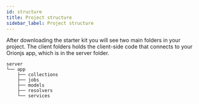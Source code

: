 ```yaml
---
id: structure
title: Project structure
sidebar_label: Project structure
---
```


After downloading the starter kit you will see two main folders in your project.
The client folders holds the client-side code that connects to your Orionjs app,
which is in the server folder.

```
server
└── app
    ├── collections
    ├── jobs
    ├── models
    ├── resolvers
    └── services
```
